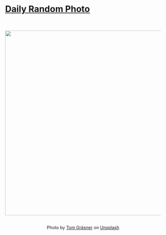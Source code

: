 # [Daily Random Photo](https://www.dailyrandomphoto.com/)

<div align="center">
  <br>
  <br>
  <a href="https://www.dailyrandomphoto.com/p/2023/2023-04-20/"><img src="https://images.unsplash.com/photo-1678958852541-914dcaa6d696?crop=entropy&cs=tinysrgb&fit=max&fm=jpg&ixid=Mnw3NzUwOHwwfDF8cmFuZG9tfHx8fHx8fHx8MTY4MTk1MDU4Nw&ixlib=rb-4.0.3&q=80&w=1080" width="600px"></a>
  <br>
  <br>
  <p class="has-text-grey">Photo by <a href="https://unsplash.com/@tmgrsnr?utm_source=Daily%20Random%20Photo&amp;utm_medium=referral" target="_blank" rel="noopener noreferrer">Tom Gräsner</a> on <a href="https://unsplash.com/photos/mjidsI6m_yQ?utm_source=Daily%20Random%20Photo&amp;utm_medium=referral" target="_blank" rel="noopener noreferrer">Unsplash</a></p>
</div>
